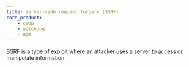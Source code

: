 ```yaml
---
title: server-side request forgery (SSRF)
core_product:
    - cwpp
    - watchdog
    - apm
---
```

SSRF is a type of exploit where an attacker uses a server to access or manipulate information.